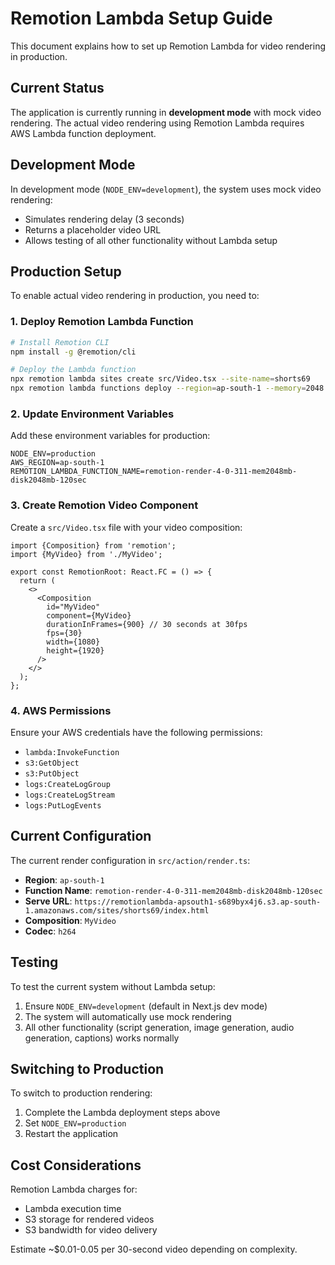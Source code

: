# Remotion Lambda Setup Guide

This document explains how to set up Remotion Lambda for video rendering in production.

## Current Status

The application is currently running in **development mode** with mock video rendering. The actual video rendering using Remotion Lambda requires AWS Lambda function deployment.

## Development Mode

In development mode (`NODE_ENV=development`), the system uses mock video rendering:
- Simulates rendering delay (3 seconds)
- Returns a placeholder video URL
- Allows testing of all other functionality without Lambda setup

## Production Setup

To enable actual video rendering in production, you need to:

### 1. Deploy Remotion Lambda Function

```bash
# Install Remotion CLI
npm install -g @remotion/cli

# Deploy the Lambda function
npx remotion lambda sites create src/Video.tsx --site-name=shorts69
npx remotion lambda functions deploy --region=ap-south-1 --memory=2048 --timeout=120 --disk=2048
```

### 2. Update Environment Variables

Add these environment variables for production:

```env
NODE_ENV=production
AWS_REGION=ap-south-1
REMOTION_LAMBDA_FUNCTION_NAME=remotion-render-4-0-311-mem2048mb-disk2048mb-120sec
```

### 3. Create Remotion Video Component

Create a `src/Video.tsx` file with your video composition:

```tsx
import {Composition} from 'remotion';
import {MyVideo} from './MyVideo';

export const RemotionRoot: React.FC = () => {
  return (
    <>
      <Composition
        id="MyVideo"
        component={MyVideo}
        durationInFrames={900} // 30 seconds at 30fps
        fps={30}
        width={1080}
        height={1920}
      />
    </>
  );
};
```

### 4. AWS Permissions

Ensure your AWS credentials have the following permissions:
- `lambda:InvokeFunction`
- `s3:GetObject`
- `s3:PutObject`
- `logs:CreateLogGroup`
- `logs:CreateLogStream`
- `logs:PutLogEvents`

## Current Configuration

The current render configuration in `src/action/render.ts`:
- **Region**: `ap-south-1`
- **Function Name**: `remotion-render-4-0-311-mem2048mb-disk2048mb-120sec`
- **Serve URL**: `https://remotionlambda-apsouth1-s689byx4j6.s3.ap-south-1.amazonaws.com/sites/shorts69/index.html`
- **Composition**: `MyVideo`
- **Codec**: `h264`

## Testing

To test the current system without Lambda setup:
1. Ensure `NODE_ENV=development` (default in Next.js dev mode)
2. The system will automatically use mock rendering
3. All other functionality (script generation, image generation, audio generation, captions) works normally

## Switching to Production

To switch to production rendering:
1. Complete the Lambda deployment steps above
2. Set `NODE_ENV=production`
3. Restart the application

## Cost Considerations

Remotion Lambda charges for:
- Lambda execution time
- S3 storage for rendered videos
- S3 bandwidth for video delivery

Estimate ~$0.01-0.05 per 30-second video depending on complexity.
